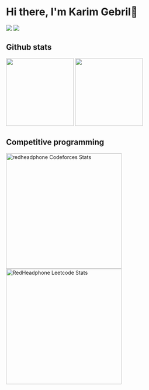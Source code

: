# Hi there, I'm Karim Gebril👋

[![](https://img.shields.io/badge/linkedin-%230077B5.svg?&style=for-the-badge&logo=linkedin&logoColor=white)](https://www.linkedin.com/in/KarimMahmoud09/)
[![](https://img.shields.io/badge/Gmail-D14836?style=for-the-badge&logo=gmail&logoColor=white)](mailto:karimmahmoud09@gmail.com)

## Github stats
<p align="left">
  <img height="185" src="https://github-readme-stats.vercel.app/api?username=Karimgebril09&show_icons=true&theme=apprentice" />
  <img  height="185" src="https://github-readme-stats.vercel.app/api/top-langs/?username=Karimgebril09&layout=compact&theme=apprentice" />
</p>

## Competitive programming
<div align="left">
  <a href="https://codeforces.com/profile/Karimgebril">
    <img height="316" src="https://codeforces-readme-stats.vercel.app/api/card?username=Karimgebril&theme=github_dark&force_username=true&border_color=404040"     alt="redheadphone Codeforces Stats"/>
  </a>
  <a href="https://leetcode.com/karimmahmoud0912">
    <img height="316" src="https://leetcard.jacoblin.cool/karimmahmoud0912?theme=dark&font=Karma&ext=contest" alt="RedHeadphone Leetcode Stats"/>
  </a>
</div>
